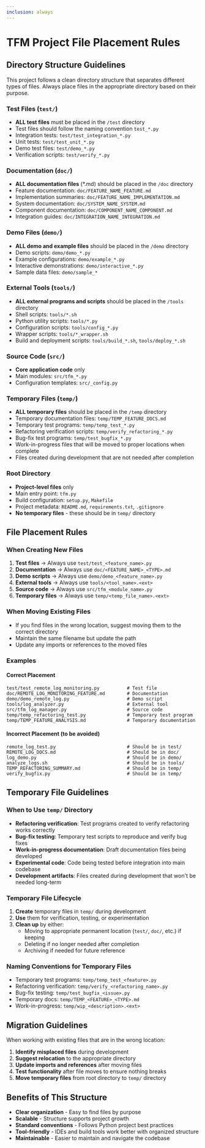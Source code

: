 ```yaml
---
inclusion: always
---
```


# TFM Project File Placement Rules

## Directory Structure Guidelines

This project follows a clean directory structure that separates different types of files. Always place files in the appropriate directory based on their purpose.

### Test Files (`test/`)
- **ALL test files** must be placed in the `/test` directory
- Test files should follow the naming convention `test_*.py`
- Integration tests: `test/test_integration_*.py`
- Unit tests: `test/test_unit_*.py`
- Demo test files: `test/demo_*.py`
- Verification scripts: `test/verify_*.py`

### Documentation (`doc/`)
- **ALL documentation files** (*.md) should be placed in the `/doc` directory
- Feature documentation: `doc/FEATURE_NAME_FEATURE.md`
- Implementation summaries: `doc/FEATURE_NAME_IMPLEMENTATION.md`
- System documentation: `doc/SYSTEM_NAME_SYSTEM.md`
- Component documentation: `doc/COMPONENT_NAME_COMPONENT.md`
- Integration guides: `doc/INTEGRATION_NAME_INTEGRATION.md`

### Demo Files (`demo/`)
- **ALL demo and example files** should be placed in the `/demo` directory
- Demo scripts: `demo/demo_*.py`
- Example configurations: `demo/example_*.py`
- Interactive demonstrations: `demo/interactive_*.py`
- Sample data files: `demo/sample_*`

### External Tools (`tools/`)
- **ALL external programs and scripts** should be placed in the `/tools` directory
- Shell scripts: `tools/*.sh`
- Python utility scripts: `tools/*.py`
- Configuration scripts: `tools/config_*.py`
- Wrapper scripts: `tools/*_wrapper.sh`
- Build and deployment scripts: `tools/build_*.sh`, `tools/deploy_*.sh`

### Source Code (`src/`)
- **Core application code** only
- Main modules: `src/tfm_*.py`
- Configuration templates: `src/_config.py`

### Temporary Files (`temp/`)
- **ALL temporary files** should be placed in the `/temp` directory
- Temporary documentation files: `temp/TEMP_FEATURE_DOCS.md`
- Temporary test programs: `temp/temp_test_*.py`
- Refactoring verification scripts: `temp/verify_refactoring_*.py`
- Bug-fix test programs: `temp/test_bugfix_*.py`
- Work-in-progress files that will be moved to proper locations when complete
- Files created during development that are not needed after completion

### Root Directory
- **Project-level files** only
- Main entry point: `tfm.py`
- Build configuration: `setup.py`, `Makefile`
- Project metadata: `README.md`, `requirements.txt`, `.gitignore`
- **No temporary files** - these should be in `temp/` directory

## File Placement Rules

### When Creating New Files

1. **Test files** → Always use `test/test_<feature_name>.py`
2. **Documentation** → Always use `doc/<FEATURE_NAME>_<TYPE>.md`
3. **Demo scripts** → Always use `demo/demo_<feature_name>.py`
4. **External tools** → Always use `tools/<tool_name>.<ext>`
5. **Source code** → Always use `src/tfm_<module_name>.py`
6. **Temporary files** → Always use `temp/<temp_file_name>.<ext>`

### When Moving Existing Files

- If you find files in the wrong location, suggest moving them to the correct directory
- Maintain the same filename but update the path
- Update any imports or references to the moved files

### Examples

#### Correct Placement
```
test/test_remote_log_monitoring.py          # Test file
doc/REMOTE_LOG_MONITORING_FEATURE.md        # Documentation
demo/demo_remote_log.py                     # Demo script
tools/log_analyzer.py                       # External tool
src/tfm_log_manager.py                      # Source code
temp/temp_refactoring_test.py               # Temporary test program
temp/TEMP_FEATURE_ANALYSIS.md               # Temporary documentation
```

#### Incorrect Placement (to be avoided)
```
remote_log_test.py                          # Should be in test/
REMOTE_LOG_DOCS.md                          # Should be in doc/
log_demo.py                                 # Should be in demo/
analyze_logs.sh                             # Should be in tools/
TEMP_REFACTORING_SUMMARY.md                 # Should be in temp/
verify_bugfix.py                            # Should be in temp/
```

## Temporary File Guidelines

### When to Use `temp/` Directory

- **Refactoring verification**: Test programs created to verify refactoring works correctly
- **Bug-fix testing**: Temporary test scripts to reproduce and verify bug fixes
- **Work-in-progress documentation**: Draft documentation files being developed
- **Experimental code**: Code being tested before integration into main codebase
- **Development artifacts**: Files created during development that won't be needed long-term

### Temporary File Lifecycle

1. **Create** temporary files in `temp/` during development
2. **Use** them for verification, testing, or experimentation
3. **Clean up** by either:
   - Moving to appropriate permanent location (`test/`, `doc/`, etc.) if keeping
   - Deleting if no longer needed after completion
   - Archiving if needed for future reference

### Naming Conventions for Temporary Files

- Temporary test programs: `temp/temp_test_<feature>.py`
- Refactoring verification: `temp/verify_<refactoring_name>.py`
- Bug-fix testing: `temp/test_bugfix_<issue>.py`
- Temporary docs: `temp/TEMP_<FEATURE>_<TYPE>.md`
- Work-in-progress: `temp/wip_<description>.<ext>`

## Migration Guidelines

When working with existing files that are in the wrong location:

1. **Identify misplaced files** during development
2. **Suggest relocation** to the appropriate directory
3. **Update imports and references** after moving files
4. **Test functionality** after file moves to ensure nothing breaks
5. **Move temporary files** from root directory to `temp/` directory

## Benefits of This Structure

- **Clear organization** - Easy to find files by purpose
- **Scalable** - Structure supports project growth
- **Standard conventions** - Follows Python project best practices
- **Tool-friendly** - IDEs and build tools work better with organized structure
- **Maintainable** - Easier to maintain and navigate the codebase